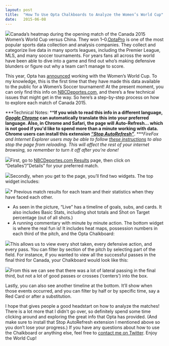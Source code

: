 ```yaml
---
layout:	post
title:	"How To Use Opta Chalkboards to Analyze the Women’s World Cup"
date:	2015-06-08
---
```


  ![](/views/assets/img/1*QtfEvpcG1cQ_ZdtXB_erMg.png)Canada’s heatmap during the opening match of the Canada 2015 Women’s World Cup versus China. They won 1–0.[OptaPro](http://www.optasportspro.com/) is one of the most popular sports data collection and analysis companies. They collect and categorize live data in many sports leagues, including the Premier League, MLS, and many soccer tournaments. For years fans all across the world have been able to dive into a game and find out who’s making defensive blunders or figure out why a team can’t manage to score.

This year, Opta has [announced](http://www.optasports.com/news-area/news-women%E2%80%99s-world-cup-2015.aspx) working with the Women’s World Cup. To my knowledge, this is the first time that they have made this data available to the public for a Women’s Soccer tournament! At the present moment, you can only find this info on [NBCDeportes.com](http://NBCDeportes.com), and there’s a few technical issues that might get in the way. So here’s a step-by-step process on how to explore each match of Canada 2015.

***Technical Notes: ****If you wish to read this info in a different language, *[*Google Chrome*](http://www.google.com/chrome/)* can automatically translate this into your preferred language. Also, in Chrome and Safari, the page will Auto-Refresh… which is not good if you'd like to spend more than a minute working with data. Chrome users can install this extension *[***“Stop AutoRefresh”***](https://chrome.google.com/webstore/detail/stop-autorefresh/lcldcllmbokpbniijpnkpgoboadbfphb?hl=en)***. ****FireFox and Internet Explorer users may be able to follow *[*these instructions*](http://smallbusiness.chron.com/stop-pages-constantly-updating-53404.html)* to also stop the page from reloading. This will affect the rest of your internet browsing, so remember to turn it off after you're done!*

![](/views/assets/img/1*Bx3mc_BgRk9XRGM_MSNsbA.png)First, go to [NBCDeportes.com Results](http://www.nbcdeportes.com/copa-mundial-femenina-de-la-fifa-canada-2015) page, then click on “Detalles”/”Details” for your preferred match.

![](/views/assets/img/1*AH4z0gaFu0x9aOa3fOhAGg.png)Secondly, when you get to the page, you’ll find two widgets. The top widget includes:

![](/views/assets/img/1*FUn3gGUHWKCYzaUxqUmfHQ.png)* Previous match results for each team and their statistics when they have faced each other.
* As seen in the picture, “Live” has a timeline of goals, subs, and cards. It also includes Basic Stats, including shot totals and Shot on Target percentage (out of all shots.)
* A running commentary with minute by minute action.
The bottom widget is where the real fun is! It includes heat maps, possession numbers in each third of the pitch, and the Opta Chalkboard:

![](/views/assets/img/1*Z6J9Pq2wU-pNAm1ymxrvng.png)This allows us to view every shot taken, every defensive action, and every pass. You can filter by section of the pitch by selecting part of the field. For instance, if you wanted to view all the successful passes in the final third for Canada, your Chalkboard would look like this:

![](/views/assets/img/1*qf-Q_U5_4wqU7hGkw7gLDg.png)From this we can see that there was a lot of lateral passing in the final third, but not a lot of good passes or crosses (‘centers’) into the box.

Lastly, you can also see another timeline at the bottom. It’ll show when those events occurred, and you can filter by half or by specific time, say a Red Card or after a substitution.

I hope that gives people a good headstart on how to analyze the matches! There is a lot more that I didn't go over, so definitely spend some time clicking around and exploring the great info that Opta has provided. (And make sure to install that Stop AutoRefresh extension I mentioned above so you don’t lose your progress.) If you have any questions about how to use the Chalkboard or anything else, feel free to [contact me on Twitter](https://twitter.com/DannyPage). Enjoy the World Cup!

  